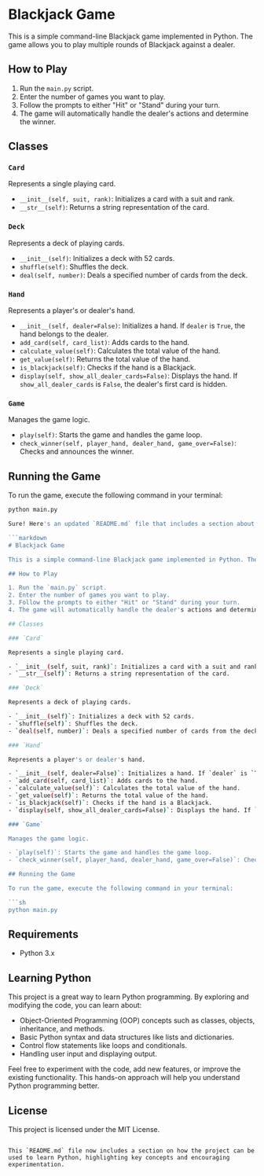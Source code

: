 # Blackjack Game

This is a simple command-line Blackjack game implemented in Python. The game allows you to play multiple rounds of Blackjack against a dealer.

## How to Play

1. Run the `main.py` script.
2. Enter the number of games you want to play.
3. Follow the prompts to either "Hit" or "Stand" during your turn.
4. The game will automatically handle the dealer's actions and determine the winner.

## Classes

### `Card`

Represents a single playing card.

- `__init__(self, suit, rank)`: Initializes a card with a suit and rank.
- `__str__(self)`: Returns a string representation of the card.

### `Deck`

Represents a deck of playing cards.

- `__init__(self)`: Initializes a deck with 52 cards.
- `shuffle(self)`: Shuffles the deck.
- `deal(self, number)`: Deals a specified number of cards from the deck.

### `Hand`

Represents a player's or dealer's hand.

- `__init__(self, dealer=False)`: Initializes a hand. If `dealer` is `True`, the hand belongs to the dealer.
- `add_card(self, card_list)`: Adds cards to the hand.
- `calculate_value(self)`: Calculates the total value of the hand.
- `get_value(self)`: Returns the total value of the hand.
- `is_blackjack(self)`: Checks if the hand is a Blackjack.
- `display(self, show_all_dealer_cards=False)`: Displays the hand. If `show_all_dealer_cards` is `False`, the dealer's first card is hidden.

### `Game`

Manages the game logic.

- `play(self)`: Starts the game and handles the game loop.
- `check_winner(self, player_hand, dealer_hand, game_over=False)`: Checks and announces the winner.

## Running the Game

To run the game, execute the following command in your terminal:

```sh
python main.py

Sure! Here's an updated `README.md` file that includes a section about using the project to learn Python:

```markdown
# Blackjack Game

This is a simple command-line Blackjack game implemented in Python. The game allows you to play multiple rounds of Blackjack against a dealer.

## How to Play

1. Run the `main.py` script.
2. Enter the number of games you want to play.
3. Follow the prompts to either "Hit" or "Stand" during your turn.
4. The game will automatically handle the dealer's actions and determine the winner.

## Classes

### `Card`

Represents a single playing card.

- `__init__(self, suit, rank)`: Initializes a card with a suit and rank.
- `__str__(self)`: Returns a string representation of the card.

### `Deck`

Represents a deck of playing cards.

- `__init__(self)`: Initializes a deck with 52 cards.
- `shuffle(self)`: Shuffles the deck.
- `deal(self, number)`: Deals a specified number of cards from the deck.

### `Hand`

Represents a player's or dealer's hand.

- `__init__(self, dealer=False)`: Initializes a hand. If `dealer` is `True`, the hand belongs to the dealer.
- `add_card(self, card_list)`: Adds cards to the hand.
- `calculate_value(self)`: Calculates the total value of the hand.
- `get_value(self)`: Returns the total value of the hand.
- `is_blackjack(self)`: Checks if the hand is a Blackjack.
- `display(self, show_all_dealer_cards=False)`: Displays the hand. If `show_all_dealer_cards` is `False`, the dealer's first card is hidden.

### `Game`

Manages the game logic.

- `play(self)`: Starts the game and handles the game loop.
- `check_winner(self, player_hand, dealer_hand, game_over=False)`: Checks and announces the winner.

## Running the Game

To run the game, execute the following command in your terminal:

```sh
python main.py
```

## Requirements

- Python 3.x

## Learning Python

This project is a great way to learn Python programming. By exploring and modifying the code, you can learn about:

- Object-Oriented Programming (OOP) concepts such as classes, objects, inheritance, and methods.
- Basic Python syntax and data structures like lists and dictionaries.
- Control flow statements like loops and conditionals.
- Handling user input and displaying output.

Feel free to experiment with the code, add new features, or improve the existing functionality. This hands-on approach will help you understand Python programming better.

## License

This project is licensed under the MIT License.
```

This `README.md` file now includes a section on how the project can be used to learn Python, highlighting key concepts and encouraging experimentation.